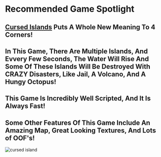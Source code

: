 # Recommended Game Spotlight

## [Cursed Islands](https://www.roblox.com/games/990566015/Cursed-Islands) Puts A Whole New Meaning To 4 Corners!

## In This Game, There Are Multiple Islands, And Evvery Few Seconds, The Water Will Rise And Some Of These Islands Will Be Destroyed With CRAZY Disasters, Like Jail, A Volcano, And A Hungy Octopus! 

## This Game Is Incredibly Well Scripted, And It Is Always Fast!

## Some Other Features Of This Game Include An Amazing Map, Great Looking Textures, And Lots of OOF's!

![cursed island](https://user-images.githubusercontent.com/25995735/39450649-11127640-4c9a-11e8-9c97-e75b13ee8dec.jpg)

